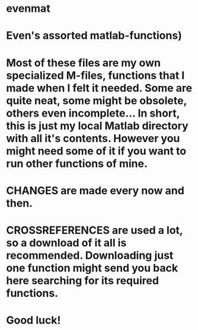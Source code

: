 # evenmat
#   Even's assorted matlab-functions)
#
#   Most of these files are my own specialized M-files, functions that I made when I felt it needed. Some are quite neat, some might be obsolete, others even incomplete... In short, this is just my local Matlab directory with all it's contents. However you might need some of it if you want to run other functions of mine.
# 
#   CHANGES are made every now and then.
# 
#   CROSSREFERENCES are used a lot, so a download of it all is recommended. Downloading just one function might send you back here searching for its required functions.
# 
#   Good luck!
